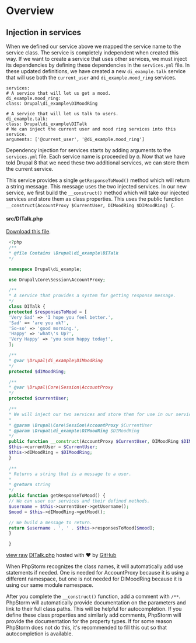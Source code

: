 <!--
{
"name" : "drupal-8-dependency-injection-and-services",
"version" : "0.0.1",
"title" : "Lesson 11.2 - Dependency injection and services",
"description" : "Dependency injection and services",
"freshnessDate" : 2015-12-11,
"homepage" : "https://docs.acquia.com/articles/drupal-8-dependency-injection-and-services",
"canonicalSource" : "https://docs.acquia.com/articles/drupal-8-dependency-injection-and-services",
"license" : "CC BY-SA"
}
-->

<!-- @section -->

# Overview

<!-- @section -->

## Injection in services

When we defined our service above we mapped the service name to the service class. The service is completely independent when created this way. If we want to create a service that uses other services, we must inject its dependencies by defining these dependencies in the `services.yml` file. In these updated definitions, we have created a new `di_example.talk` service that will use both the `current_user` and `di_example.mood_ring` services.

```
services:
# A service that will let us get a mood.
di_example.mood_ring:
class: Drupal\di_example\DIMoodRing

# A service that will let us talk to users.
di_example.talk:
class: Drupal\di_example\DITalk
# We can inject the current user and mood ring services into this service.
arguments: ['@current_user', '@di_example.mood_ring']
```

Dependency injection for services starts by adding arguments to the `services.yml` file. Each service name is proceeded by `@`. Now that we have told Drupal 8 that we need these two additional services, we can store them the current service.

This service provides a single `getResponseToMood()` method which will return a string message. This message uses the two injected services. In our new service, we first build the `__construct()` method which will take our injected services and store them as class properties. This uses the public function `__construct(AccountProxy $CurrentUser, DIMoodRing $DIMoodRing) {`.

#### src/DITalk.php

[Download this file](https://gist.github.com/acquialibrary/28011356948e115a8028/archive/61c34770a76892aebe2efd8dcae6db71406f2802.zip).

```php
 <?php
 /**
 * @file Contains \Drupal\di_example\DITalk
 */

 namespace Drupal\di_example;

 use Drupal\Core\Session\AccountProxy;

 /**
 * A service that provides a system for getting response message.
 */
 class DITalk {
 protected $responsesToMood = [
 'Very Sad' => 'I hope you feel better.',
 'Sad' => 'are you ok?',
 'So-so' => 'good morning.',
 'Happy' => 'what\'s Up?',
 'Very Happy' => 'you seem happy today!',
 ];

 /**
 * @var \Drupal\di_example\DIMoodRing
 */
 protected $dIMoodRing;

 /**
 * @var \Drupal\Core\Session\AccountProxy
 */
 protected $currentUser;

 /**
 * We will inject our two services and store them for use in our service methods.
 *
 * @param \Drupal\Core\Session\AccountProxy $CurrentUser
 * @param \Drupal\di_example\DIMoodRing $DIMoodRing
 */
 public function __construct(AccountProxy $CurrentUser, DIMoodRing $DIMoodRing) {
 $this->currentUser = $CurrentUser;
 $this->dIMoodRing = $DIMoodRing;
 }

 /**
 * Returns a string that is a message to a user.
 *
 * @return string
 */
 public function getResponseToMood() {
 // We can user our services and their defined methods.
 $username = $this->currentUser->getUsername();
 $mood = $this->dIMoodRing->getMood();

 // We build a message to return.
 return $username . ', ' . $this->responsesToMood[$mood];
 }

 }

```
[view raw](https://gist.github.com/acquialibrary/28011356948e115a8028/raw/61c34770a76892aebe2efd8dcae6db71406f2802/DITalk.php) [DITalk.php](https://gist.github.com/acquialibrary/28011356948e115a8028#file-ditalk-php) hosted with ❤ by [GitHub](https://github.com)

When PhpStorm recognizes the class names, it will automatically add use statements if needed. One is needed for AccountProxy because it is using a different namespace, but one is not needed for DIMoodRing because it is using our same module namespace.

After you complete the `__construct()` function, add a comment with `/**`. PhpStorm will automatically provide documentation on the parameters and link to their full class paths. This will be helpful for autocompletion. If you define these class properties and similarly add comments, PhpStorm will provide the documentation for the property types. If for some reason PhpStorm does not do this, it's recommended to fill this out so that autocompletion is available.
